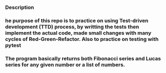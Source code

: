 ### Description

### he purpose of this repo is to practice on using Test-driven development (TTD) process, by writting the tests then implement the actual code, made small changes with many cycles of Red-Green-Refactor. Also to practice on testing with pytest 

### The program basically returns both Fibonacci series and Lucas series for any given number or a list of numbers.